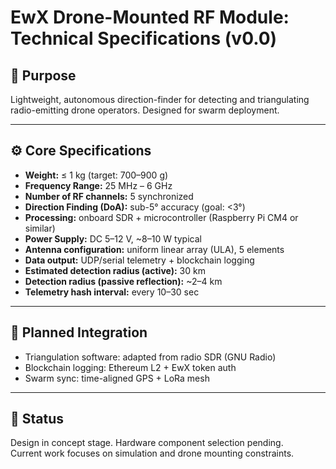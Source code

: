 # EwX Drone-Mounted RF Module: Technical Specifications (v0.0)

## 📡 Purpose
Lightweight, autonomous direction-finder for detecting and triangulating radio-emitting drone operators. Designed for swarm deployment.

---

## ⚙️ Core Specifications

- **Weight:** ≤ 1 kg (target: 700–900 g)
- **Frequency Range:** 25 MHz – 6 GHz
- **Number of RF channels:** 5 synchronized
- **Direction Finding (DoA):** sub-5° accuracy (goal: <3°)
- **Processing:** onboard SDR + microcontroller (Raspberry Pi CM4 or similar)
- **Power Supply:** DC 5–12 V, ~8–10 W typical
- **Antenna configuration:** uniform linear array (ULA), 5 elements
- **Data output:** UDP/serial telemetry + blockchain logging
- **Estimated detection radius (active):** 30 km
- **Detection radius (passive reflection):** ~2–4 km
- **Telemetry hash interval:** every 10–30 sec

---

## 🔧 Planned Integration

- Triangulation software: adapted from radio SDR (GNU Radio)
- Blockchain logging: Ethereum L2 + EwX token auth
- Swarm sync: time-aligned GPS + LoRa mesh

---

## 🧪 Status
Design in concept stage. Hardware component selection pending.  
Current work focuses on simulation and drone mounting constraints.
